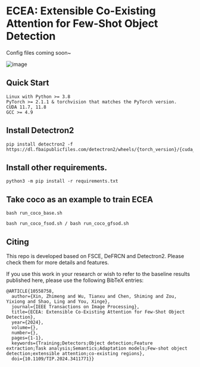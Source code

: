 # ECEA: Extensible Co-Existing Attention for Few-Shot Object Detection

Config files coming soon~

![image](https://github.com/zhimengXin/ECEA/assets/162425451/cd519983-439c-43e2-ad4b-489b5e7a7f3f)

## Quick Start

```
Linux with Python >= 3.8
PyTorch >= 2.1.1 & torchvision that matches the PyTorch version.
CUDA 11.7, 11.8
GCC >= 4.9
```
## Install Detectron2
```
pip install detectron2 -f https://dl.fbaipublicfiles.com/detectron2/wheels/{torch_version}/{cuda_version}/index.html
```
## Install other requirements.

```
python3 -m pip install -r requirements.txt
```

## Take coco as an example to train ECEA
```
bash run_coco_base.sh

bash run_coco_fsod.sh / bash run_coco_gfsod.sh

```
## Citing

This repo is developed based on FSCE, DeFRCN and Detectron2. Please check them for more details and features.

If you use this work in your research or wish to refer to the baseline results published here, please use the following BibTeX entries:
```
@ARTICLE{10558758,
  author={Xin, Zhimeng and Wu, Tianxu and Chen, Shiming and Zou, Yixiong and Shao, Ling and You, Xinge},
  journal={IEEE Transactions on Image Processing}, 
  title={ECEA: Extensible Co-Existing Attention for Few-Shot Object Detection}, 
  year={2024},
  volume={},
  number={},
  pages={1-1},
  keywords={Training;Detectors;Object detection;Feature extraction;Task analysis;Semantics;Adaptation models;Few-shot object detection;extensible attention;co-existing regions},
  doi={10.1109/TIP.2024.3411771}}
```
